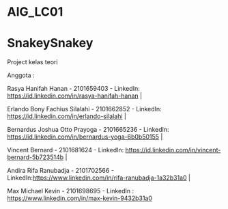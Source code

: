 # AIG_LC01
# SnakeySnakey 
Project kelas teori 

Anggota :


Rasya Hanifah Hanan - 2101659403 - LinkedIn: https://id.linkedin.com/in/rasya-hanifah-hanan |

Erlando Bony Fachius Silalahi - 2101662852 - LinkedIn: https://id.linkedin.com/in/erlando-silalahi |

Bernardus Joshua Otto Prayoga - 2101665236 - LinkedIn: https://id.linkedin.com/in/bernardus-yoga-6b0b50155 |

Vincent Bernard - 2101681624 - LinkedIn: https://id.linkedin.com/in/vincent-bernard-5b723514b |

Andira Rifa Ranubadja - 2101702566 - LinkedIn:https://www.linkedin.com/in/rifa-ranubadja-1a32b31a0 |

Max Michael Kevin - 2101698695 - LinkedIn : https://www.linkedin.com/in/max-kevin-9432b31a0
